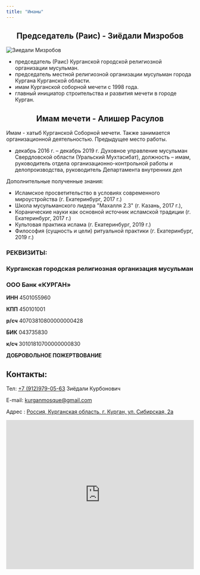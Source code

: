 ```yaml
---
title: "Имамы"
---
```


## <center>Председатель (Раис) - Зиёдали Мизробов</center>

![Зиедали Мизробов](./chairman/ziedali_mizrobov.jpg)

- председатель (Раис) Курганской городской религиозной организации мусульман.
- председатель местной религиозной организации мусульман города Кургана Курганской области.
- имам Курганской соборной мечети с 1998 года.
- главный инициатор строительства и развития мечети в городе Курган.

## <center>Имам мечети - Алишер Расулов</center>

Имам - хатыб Курганской Соборной мечети. Также занимается организационной деятельностью.
Предыдущее место работы.
- декабрь 2016 г. – декабрь 2019 г. Духовное управление мусульман Свердловской области (Уральский Мухтасибат), должность – имам, руководитель отдела организационно-контрольной работы и делопроизводства, руководитель Департамента внутренних дел

Дополнительные полученные знания:
- Исламское просветительство в условиях современного мироустройства (г. Екатеринбург, 2017 г.)
- Школа мусульманского лидера "Махалля 2.3" (г. Казань, 2017 г.),
- Коранические науки как основной источник исламской традиции (г. Екатеринбург, 2017 г.)
- Культовая практика ислама (г. Екатеринбург, 2019 г.)
- Философия (сущность и цели) ритуальной практики (г. Екатеринбург, 2019 г.)

### РЕКВИЗИТЫ:

### Курганская городская религиозная организация мусульман

### ООО Банк «КУРГАН»

**ИНН** 4501055960

**КПП** 450101001

**р/сч** 40703810800000000428

**БИК** 043735830

**к/сч** 30101810700000000830

**ДОБРОВОЛЬНОЕ ПОЖЕРТВОВАНИЕ**

## Контакты:

Тел: [+7 (912)979-05-63](tel:+79129790563) Зиёдали Курбонович

E-mail: [kurganmosque@gmail.com](mailto:kurganmosque@gmail.com)

Адрес : [Россия, Курганская область, г. Курган, ул. Сибирская, 2а](https://yandex.ru/maps/-/CKA4aD1q)

<iframe
    src="https://yandex.ru/map-widget/v1/-/CKA4aD1q"
    width="100%"
    height="400"
    frameborder="0"
    allowfullscreen="true"
></iframe>
